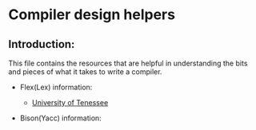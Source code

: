 # Compiler design helpers

Introduction:
-------------

This file contains the resources that are helpful in understanding the bits and
pieces of what it takes to write a compiler.

- Flex(Lex) information:
	- [University of Tenessee](http://web.eecs.utk.edu/~bvz/cs461/)

- Bison(Yacc) information:
